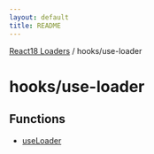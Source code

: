 ```yaml
---
layout: default
title: README
---
```


[React18 Loaders](../../modules.md) / hooks/use-loader

# hooks/use-loader

## Functions

- [useLoader](functions/useLoader.md)
